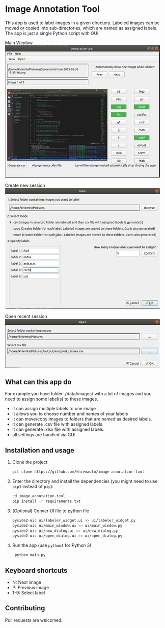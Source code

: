# Image Annotation Tool

This app is used to label images in a given directory.
Labeled images can be moved or copied into sub-directories, which are named as assigned labels.
The app is just a single Python script with GUI.

Main Window
![Image Annotation Tool GUI](https://github.com/khiemauto/image-annotation-tool/blob/master/rc/main_window.png)

Create new session
![Image Annotation Tool GUI](https://github.com/khiemauto/image-annotation-tool/blob/master/rc/new_dialog.png)

Open recent session
![Image Annotation Tool GUI](https://github.com/khiemauto/image-annotation-tool/blob/master/rc/open_dialog.png)

## What can this app do
For example you have folder ./data/images/ with a lot of images and you need to assign some
label(s) to these images.

- it can assign multiple labels to one image
- it allows you to choose number and names of your labels
- it can move/copy images to folders that are named as desired labels.
- it can generate .csv file with assigned labels.
- it can generate .xlsx file with assigned labels.
- all settings are handled via GUI

## Installation and usage

1. Clone the project:
    ```bash
    git clone https://github.com/khiemauto/image-annotation-tool
    ```

2. Enter the directory and install the dependencies (you might need to use ```pip3``` instead of ```pip```):
    ```bash
    cd image-annotation-tool
    pip install -r requirements.txt
    ```
3. (Optional) Conver UI file to python file
    ```bash
    pyside2-uic ui/labeler_widget.ui >> ui/labeler_widget.py
    pyside2-uic ui/main_window.ui >> ui/main_window.py
    pyside2-uic ui/new_dialog.ui >> ui/new_dialog.py
    pyside2-uic ui/open_dialog.ui >> ui/open_dialog.py

    ```
3. Run the app (use ```python3``` for Python 3)
   ```bash
    python main.py
    ```

## Keyboard shortcuts

- N: Next image
- P: Previous image
- 1-9: Select label

## Contributing

Pull requests are welcomed.
